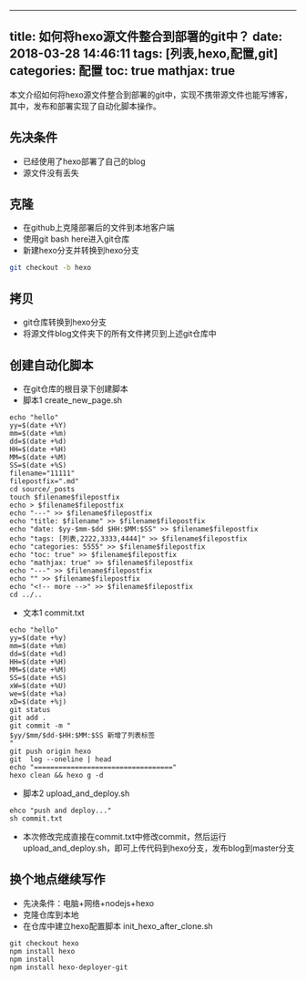 
---
title: 如何将hexo源文件整合到部署的git中？
date: 2018-03-28 14:46:11
tags: [列表,hexo,配置,git]
categories: 配置
toc: true
mathjax: true
---

本文介绍如何将hexo源文件整合到部署的git中，实现不携带源文件也能写博客，其中，发布和部署实现了自动化脚本操作。

<!-- more -->

## 先决条件
- 已经使用了hexo部署了自己的blog
- 源文件没有丢失

## 克隆
- 在github上克隆部署后的文件到本地客户端
- 使用git bash here进入git仓库
- 新建hexo分支并转换到hexo分支
```bash
git checkout -b hexo
```

## 拷贝
- git仓库转换到hexo分支
- 将源文件blog文件夹下的所有文件拷贝到上述git仓库中

## 创建自动化脚本
- 在git仓库的根目录下创建脚本
- 脚本1 create_new_page.sh
```
echo "hello"
yy=$(date +%Y)
mm=$(date +%m)
dd=$(date +%d)
HH=$(date +%H)
MM=$(date +%M)
SS=$(date +%S)
filename="11111"
filepostfix=".md"
cd source/_posts
touch $filename$filepostfix
echo > $filename$filepostfix
echo "---" >> $filename$filepostfix
echo "title: $filename" >> $filename$filepostfix
echo "date: $yy-$mm-$dd $HH:$MM:$SS" >> $filename$filepostfix
echo "tags: [列表,2222,3333,4444]" >> $filename$filepostfix
echo "categories: 5555" >> $filename$filepostfix
echo "toc: true" >> $filename$filepostfix
echo "mathjax: true" >> $filename$filepostfix
echo "---" >> $filename$filepostfix
echo "" >> $filename$filepostfix
echo "<!-- more -->" >> $filename$filepostfix
cd ../..
```
- 文本1 commit.txt
```
echo "hello"
yy=$(date +%y)
mm=$(date +%m)
dd=$(date +%d)
HH=$(date +%H)
MM=$(date +%M)
SS=$(date +%S)
xW=$(date +%U)
we=$(date +%a)
xD=$(date +%j)
git status
git add .
git commit -m "
$yy/$mm/$dd-$HH:$MM:$SS 新增了列表标签
"
git push origin hexo
git  log --oneline | head
echo "=================================="
hexo clean && hexo g -d
```
- 脚本2 upload_and_deploy.sh
```
ehco "push and deploy..."
sh commit.txt
```
- 本次修改完成直接在commit.txt中修改commit，然后运行upload_and_deploy.sh，即可上传代码到hexo分支，发布blog到master分支

## 换个地点继续写作
- 先决条件：电脑+网络+nodejs+hexo
- 克隆仓库到本地
- 在仓库中建立hexo配置脚本 init_hexo_after_clone.sh
```
git checkout hexo
npm install hexo
npm install
npm install hexo-deployer-git
```
